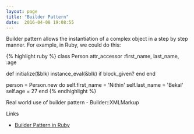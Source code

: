 ```yaml
---
layout: page
title: "Builder Pattern"
date:  2016-04-08 19:08:55
---
```


Builder pattern allows the instantiation of a complex object
in a step by step manner.
For example, in Ruby, we could do this:

{% highlight ruby %}
class Person
  attr_accessor :first_name, last_name, :age

  def initialize(&blk)
    instance_eval(&blk) if block_given?
  end
end

person = Person.new do
  self.first_name = 'Nithin'
  self.last_name = 'Bekal'
  self.age = 27
end
{% endhighlight %}

Real world use of builder pattern - Builder::XMLMarkup

Links

- [Builder Pattern in Ruby](http://blog.rubygeek.com/2009/11/24/builder-pattern-in-ruby/)
